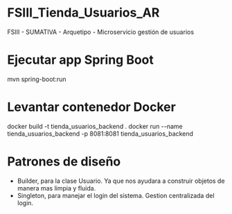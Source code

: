 # FSIII_Tienda_Usuarios_AR
FSIII - SUMATIVA - Arquetipo - Microservicio gestión de usuarios

# Ejecutar app Spring Boot
mvn spring-boot:run

# Levantar contenedor Docker
docker build -t tienda_usuarios_backend .
docker run --name tienda_usuarios_backend -p 8081:8081 tienda_usuarios_backend

# Patrones de diseño
- Builder, para la clase Usuario. Ya que nos ayudara a construir objetos de manera mas limpia y fluida.
- Singleton, para manejar el login del sistema. Gestion centralizada del login.